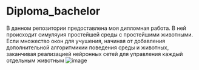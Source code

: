 # Diploma_bachelor
В данном репозитории предоставлена моя дипломная работа. В ней происходит симуляуия простейшей среды с простейшими животными.
Если множество окон для учушения, начиная от добавления дополнительной алгоритмикии поведения среды и животных, заканчивая реализацией нейронных сетей
для управления каждый отдельным животным
![image](https://github.com/user-attachments/assets/d9a2ada7-28f3-46b7-8a2e-d355d8a7c7b0)

